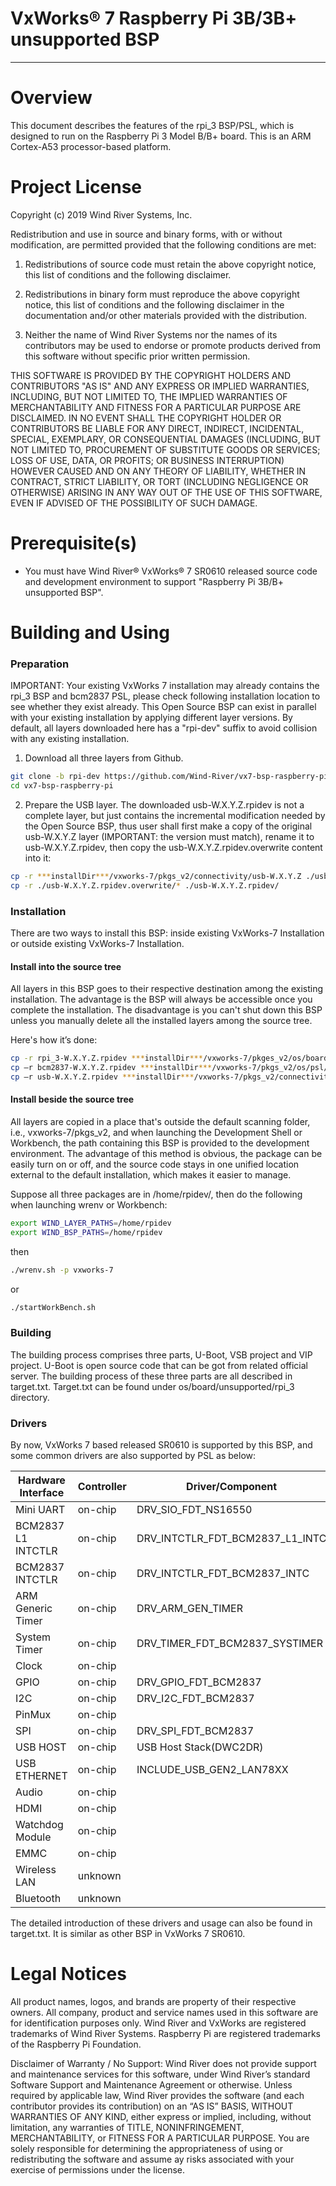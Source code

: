 VxWorks® 7 Raspberry Pi 3B/3B+ unsupported BSP
===
---

# Overview

This document describes the features of the rpi_3 BSP/PSL, which is designed
to run on the Raspberry Pi 3 Model B/B+ board. This is an ARM Cortex-A53
processor-based platform.

# Project License

Copyright (c) 2019 Wind River Systems, Inc.

Redistribution and use in source and binary forms, with or without
modification, are permitted provided that the following conditions are met:

1) Redistributions of source code must retain the above copyright notice,
this list of conditions and the following disclaimer.

2) Redistributions in binary form must reproduce the above copyright notice,
this list of conditions and the following disclaimer in the documentation
and/or other materials provided with the distribution.

3) Neither the name of Wind River Systems nor the names of its contributors
may be used to endorse or promote products derived from this software without
specific prior written permission.

THIS SOFTWARE IS PROVIDED BY THE COPYRIGHT HOLDERS AND CONTRIBUTORS "AS IS"
AND ANY EXPRESS OR IMPLIED WARRANTIES, INCLUDING, BUT NOT LIMITED TO, THE
IMPLIED WARRANTIES OF MERCHANTABILITY AND FITNESS FOR A PARTICULAR PURPOSE
ARE DISCLAIMED. IN NO EVENT SHALL THE COPYRIGHT HOLDER OR CONTRIBUTORS BE
LIABLE FOR ANY DIRECT, INDIRECT, INCIDENTAL, SPECIAL, EXEMPLARY, OR
CONSEQUENTIAL DAMAGES (INCLUDING, BUT NOT LIMITED TO, PROCUREMENT OF
SUBSTITUTE GOODS OR SERVICES; LOSS OF USE, DATA, OR PROFITS; OR BUSINESS
INTERRUPTION) HOWEVER CAUSED AND ON ANY THEORY OF LIABILITY, WHETHER IN
CONTRACT, STRICT LIABILITY, OR TORT (INCLUDING NEGLIGENCE OR OTHERWISE)
ARISING IN ANY WAY OUT OF THE USE OF THIS SOFTWARE, EVEN IF ADVISED OF THE
POSSIBILITY OF SUCH DAMAGE.

# Prerequisite(s)

* You must have Wind River® VxWorks® 7 SR0610 released source code and
  development environment to support "Raspberry Pi 3B/B+ unsupported BSP".

# Building and Using

### Preparation

IMPORTANT: Your existing VxWorks 7 installation may already contains the rpi_3 BSP 
and bcm2837 PSL, please check following installation location to see whether they 
exist already. This Open Source BSP can exist in parallel with your existing 
installation by applying different layer versions. By default, all layers downloaded
here has a "rpi-dev" suffix to avoid collision with any existing installation.  

1. Download all three layers from Github.
```Bash
git clone -b rpi-dev https://github.com/Wind-River/vx7-bsp-raspberry-pi.git
cd vx7-bsp-raspberry-pi
```

2. Prepare the USB layer. The downloaded usb-W.X.Y.Z.rpidev is not a complete layer, 
but just contains the incremental modification needed by the Open Source BSP, thus user
shall first make a copy of the original usb-W.X.Y.Z layer (IMPORTANT: the version must
match), rename it to usb-W.X.Y.Z.rpidev, then copy the usb-W.X.Y.Z.rpidev.overwrite 
content into it:
```Bash
cp -r ***installDir***/vxworks-7/pkgs_v2/connectivity/usb-W.X.Y.Z ./usb-W.X.Y.Z.rpidev
cp -r ./usb-W.X.Y.Z.rpidev.overwrite/* ./usb-W.X.Y.Z.rpidev/
```

### Installation

There are two ways to install this BSP: inside existing VxWorks-7 Installation or outside
existing VxWorks-7 Installation.

#### Install into the source tree

All layers in this BSP goes to their respective destination among the existing installation. 
The advantage is the BSP will always be accessible once you complete the installation. The 
disadvantage is you can't shut down this BSP unless you manually delete all the installed 
layers among the source tree.

Here's how it’s done:

```Bash
cp -r rpi_3-W.X.Y.Z.rpidev ***installDir***/vxworks-7/pkges_v2/os/board/unsupported/
cp –r bcm2837-W.X.Y.Z.rpidev ***installDir***/vxworks-7/pkgs_v2/os/psl/unsupported/
cp –r usb-W.X.Y.Z.rpidev ***installDir***/vxworks-7/pkgs_v2/connectivity/
```

#### Install beside the source tree

All layers are copied in a place that's outside the default scanning folder, i.e., 
vxworks-7/pkgs_v2, and when launching the Development Shell or Workbench, the path containing 
this BSP is provided to the development environment. The advantage of this method is obvious, 
the package can be easily turn on or off, and the source code stays in one unified location 
external to the default installation, which makes it easier to manage.

Suppose all three packages are in /home/rpidev/, then do the following when launching wrenv
or Workbench:

```Bash
export WIND_LAYER_PATHS=/home/rpidev
export WIND_BSP_PATHS=/home/rpidev
```
then 
```Bash
./wrenv.sh -p vxworks-7
```
or
```Bash
./startWorkBench.sh
```

### Building

The building process comprises three parts, U-Boot, VSB project and VIP project.
U-Boot is open source code that can be got from related official server.
The building process of these three parts are all described in target.txt.
Target.txt can be found under os/board/unsupported/rpi_3 directory.

### Drivers

By now, VxWorks 7 based released SR0610 is supported by this BSP, and some
common drivers are also supported by PSL as below:

| Hardware Interface | Controller | Driver/Component | Status |
| ------ | ------ | ------ | ------ |
Mini UART | on-chip | DRV_SIO_FDT_NS16550 | SUPPORTED 
BCM2837 L1 INTCTLR | on-chip    | DRV_INTCTLR_FDT_BCM2837_L1_INTC | SUPPORTED 
BCM2837 INTCTLR    | on-chip    | DRV_INTCTLR_FDT_BCM2837_INTC    | SUPPORTED
ARM Generic Timer  | on-chip    | DRV_ARM_GEN_TIMER               | SUPPORTED
System Timer       | on-chip    | DRV_TIMER_FDT_BCM2837_SYSTIMER  | SUPPORTED
Clock              | on-chip    |                                 | UNSUPPORTED
GPIO               | on-chip    | DRV_GPIO_FDT_BCM2837            | SUPPORTED
I2C                | on-chip    | DRV_I2C_FDT_BCM2837             | SUPPORTED
PinMux             | on-chip    |                                 | UNSUPPORTED
SPI                | on-chip    | DRV_SPI_FDT_BCM2837             | SUPPORTED
USB HOST           | on-chip    | USB Host Stack(DWC2DR)          | SUPPORTED
USB ETHERNET       | on-chip    | INCLUDE_USB_GEN2_LAN78XX        | SUPPORTED
Audio              | on-chip    |                                 | UNSUPPORTED
HDMI               | on-chip    |                                 | UNSUPPORTED
Watchdog Module    | on-chip    |                                 | UNSUPPORTED
EMMC               | on-chip    |                                 | UNSUPPORTED
Wireless LAN       | unknown    |                                 | UNSUPPORTED
Bluetooth          | unknown    |                                 | UNSUPPORTED

The detailed introduction of these drivers and usage can also be found in
target.txt. It is similar as other BSP in VxWorks 7 SR0610.

# Legal Notices

All product names, logos, and brands are property of their respective owners. 
All company, product and service names used in this software are for identification 
purposes only. Wind River and VxWorks are registered trademarks of Wind River 
Systems. Raspberry Pi are registered trademarks of the Raspberry Pi Foundation.

Disclaimer of Warranty / No Support: Wind River does not provide support and 
maintenance services for this software, under Wind River’s standard Software 
Support and Maintenance Agreement or otherwise. Unless required by applicable 
law, Wind River provides the software (and each contributor provides its 
contribution) on an “AS IS” BASIS, WITHOUT WARRANTIES OF ANY KIND, either express 
or implied, including, without limitation, any warranties of TITLE, NONINFRINGEMENT, 
MERCHANTABILITY, or FITNESS FOR A PARTICULAR PURPOSE. You are solely responsible 
for determining the appropriateness of using or redistributing the software and 
assume ay risks associated with your exercise of permissions under the license.

